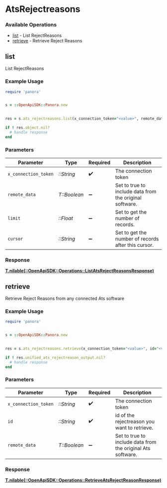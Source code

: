 # AtsRejectreasons


### Available Operations

* [list](#list) - List  RejectReasons
* [retrieve](#retrieve) - Retrieve Reject Reasons

## list

List  RejectReasons

### Example Usage

```ruby
require 'panora'


s = ::OpenApiSDK::Panora.new

    
res = s.ats_rejectreasons.list(x_connection_token="<value>", remote_data=false, limit=7685.78, cursor="<value>")

if ! res.object.nil?
  # handle response
end

```

### Parameters

| Parameter                                               | Type                                                    | Required                                                | Description                                             |
| ------------------------------------------------------- | ------------------------------------------------------- | ------------------------------------------------------- | ------------------------------------------------------- |
| `x_connection_token`                                    | *::String*                                              | :heavy_check_mark:                                      | The connection token                                    |
| `remote_data`                                           | *T::Boolean*                                            | :heavy_minus_sign:                                      | Set to true to include data from the original software. |
| `limit`                                                 | *::Float*                                               | :heavy_minus_sign:                                      | Set to get the number of records.                       |
| `cursor`                                                | *::String*                                              | :heavy_minus_sign:                                      | Set to get the number of records after this cursor.     |


### Response

**[T.nilable(::OpenApiSDK::Operations::ListAtsRejectReasonsResponse)](../../models/operations/listatsrejectreasonsresponse.md)**


## retrieve

Retrieve Reject Reasons from any connected Ats software

### Example Usage

```ruby
require 'panora'


s = ::OpenApiSDK::Panora.new

    
res = s.ats_rejectreasons.retrieve(x_connection_token="<value>", id="<value>", remote_data=false)

if ! res.unified_ats_rejectreason_output.nil?
  # handle response
end

```

### Parameters

| Parameter                                                   | Type                                                        | Required                                                    | Description                                                 |
| ----------------------------------------------------------- | ----------------------------------------------------------- | ----------------------------------------------------------- | ----------------------------------------------------------- |
| `x_connection_token`                                        | *::String*                                                  | :heavy_check_mark:                                          | The connection token                                        |
| `id`                                                        | *::String*                                                  | :heavy_check_mark:                                          | id of the rejectreason you want to retrieve.                |
| `remote_data`                                               | *T::Boolean*                                                | :heavy_minus_sign:                                          | Set to true to include data from the original Ats software. |


### Response

**[T.nilable(::OpenApiSDK::Operations::RetrieveAtsRejectReasonResponse)](../../models/operations/retrieveatsrejectreasonresponse.md)**


